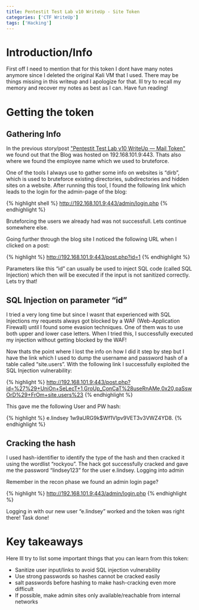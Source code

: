 ```yaml
---
title: Pentestit Test Lab v10 WriteUp - Site Token
categories: ['CTF WriteUp']
tags: ['Hacking']
---
```




# Introduction/Info
First off I need to mention that for this token I dont have many notes anymore since I deleted the original Kali VM that I used. There may be things missing in this writeup and I apologize for that. Ill try to recall my memory and recover my notes as best as I can. Have fun reading!



# Getting the token


## Gathering Info
In the previous story/post ["Pentestit Test Lab v10 WriteUp — Mail Token"](https://domischlegel.github.io/ctf%20writeup/Pentestittestlabv10writeupmailtoken/) we found out that the Blog was hosted on 192.168.101.9:443. Thats also where we found the employee name which we used to bruteforce.

One of the tools I always use to gather some info on websites is “dirb”, which is used to bruteforce existing directories, subdirectories and hidden sites on a website. After running this tool, I found the following link which leads to the login for the admin-page of the blog:

{% highlight shell %}
http://192.168.101.9:443/admin/login.php
{% endhighlight %}

Bruteforcing the users we already had was not successfull. Lets continue somewhere else.

Going further through the blog site I noticed the following URL when I clicked on a post:

{% highlight %}
http://192.168.101.9:443/post.php?id=1
{% endhighlight %}

Parameters like this “id” can usually be used to inject SQL code (called SQL Injection) which then will be executed if the input is not sanitized correctly. Lets try that!


## SQL Injection on parameter “id”

I tried a very long time but since I wasnt that experienced with SQL Injections my requests always got blocked by a WAF (Web-Application Firewall) until I found some evasion techniques. One of them was to use both upper and lower case letters. When I tried this, I successfully executed my injection without getting blocked by the WAF!

Now thats the point where I lost the info on how I did it step by step but I have the link which I used to dump the username and password hash of a table called “site.users”. With the following link I successfully exploited the SQL Injection vulnerability:

{% highlight %}
http://192.168.101.9:443/post.php?id=%27%29+UniOn+SeLecT+1,GroUp_ConCaT%28useRnAMe,0x20,paSswOrD%29+FrOm+site.users%23
{% endhighlight %}

This gave me the following User and PW hash:

{% highlight %}
e.lindsey $1$w9aURG9k$Wf1VIpv9VET3v3VWZ4YD8.
{% endhighlight %}


## Cracking the hash

I used hash-identifier to identify the type of the hash and then cracked it using the wordlist “rockyou”. The hack got successfully cracked and gave me the password “lindsey123” for the user e.lindsey.
Logging into admin

Remember in the recon phase we found an admin login page?

{% highlight %}
http://192.168.101.9:443/admin/login.php
{% endhighlight %}

Logging in with our new user “e.lindsey” worked and the token was right there! Task done!



# Key takeaways

Here Ill try to list some important things that you can learn from this token:

* Sanitize user input/links to avoid SQL injection vulnerability
* Use strong passwords so hashes cannot be cracked easily
* salt passwords before hashing to make hash-cracking even more difficult
* If possible, make admin sites only available/reachable from internal networks
